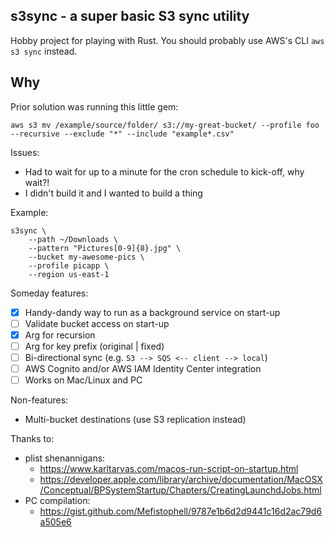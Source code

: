 ## s3sync - a super basic S3 sync utility
Hobby project for playing with Rust.  You should probably use AWS's CLI `aws s3 sync` instead.

## Why
Prior solution was running this little gem: 
```
aws s3 mv /example/source/folder/ s3://my-great-bucket/ --profile foo --recursive --exclude "*" --include "example*.csv"
```

Issues:
* Had to wait for up to a minute for the cron schedule to kick-off, why wait?!
* I didn't build it and I wanted to build a thing


Example: 
```
s3sync \
    --path ~/Downloads \
    --pattern "Pictures[0-9]{8}.jpg" \
    --bucket my-awesome-pics \
    --profile picapp \
    --region us-east-1
```

Someday features:

- [X] Handy-dandy way to run as a background service on start-up
- [ ] Validate bucket access on start-up
- [x] Arg for recursion
- [ ] Arg for key prefix (original | fixed)
- [ ] Bi-directional sync (e.g. `S3 --> SQS <-- client --> local`)
- [ ] AWS Cognito and/or AWS IAM Identity Center integration
- [ ] Works on Mac/Linux and PC

Non-features:
- Multi-bucket destinations (use S3 replication instead)


Thanks to:
* plist shenannigans:
  * https://www.karltarvas.com/macos-run-script-on-startup.html
  * https://developer.apple.com/library/archive/documentation/MacOSX/Conceptual/BPSystemStartup/Chapters/CreatingLaunchdJobs.html
* PC compilation:
  * https://gist.github.com/Mefistophell/9787e1b6d2d9441c16d2ac79d6a505e6
